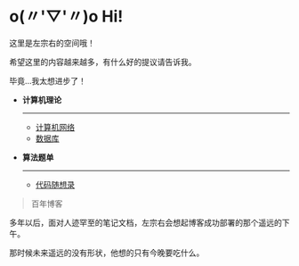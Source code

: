 # o(〃'▽'〃)o Hi!

这里是左宗右的空间哦！

希望这里的内容越来越多，有什么好的提议请告诉我。

毕竟...我太想进步了！

<div class="grid cards" markdown>

-  **计算机理论**

    ---
   
    - [计算机网络](计算机理论/计算机网络/index.md)
    - [数据库](计算机理论/数据库/index.md)

</div>


<div class="grid cards" markdown>

-  **算法题单**

    ---
    - [代码随想录](算法题/代码随想录/index.md)

</div>

>百年博客

多年以后，面对人迹罕至的笔记文档，左宗右会想起博客成功部署的那个遥远的下午。

那时候未来遥远的没有形状，他想的只有今晚要吃什么。